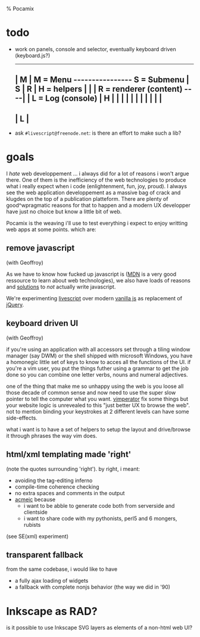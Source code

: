 % Pocamix

# todo

* work on panels, console and selector,
  eventually keyboard driven (keyboard.js?) 

    ---------------- 
    | M            |  M = Menu
    ----------------  S = Submenu
    | S | R        |  H = helpers
    |   |          |  R = renderer (content)
    ----|          |  L = Log (console)
    | H |          |
    |   |          |
    |   |          |
    |   |          |
    ---------------- 
    | L            |
    ---------------- 

* ask `#livescript@freenode.net`: is there an effort to make such a lib? 

# goals

I *hate* web developpement … i always did for a lot of reasons i won't argue
there. One of them is the inefficiency of the web technologies to produce what
i really expect when i code (enlightenment, fun, joy, proud). I always see the
web application developpement as a massive bag of crack and klugdes on the top
of a publication platteform. There are plenty of good^wpragmatic reasons for that 
to happen and a modern UX developper have just no choice but know a little bit
of web.

Pocamix is the weaving i'll use to test everything i expect to enjoy writting
web apps at some points. which are:

## remove javascript

(with Geoffroy)

As we have to know how fucked up javascript is
([MDN](https://developer.mozilla.org/fr/) is a very good ressource to learn
about web technologies), we also have loads of reasons and
[solutions](https://github.com/jashkenas/coffeescript/wiki/list-of-languages-that-compile-to-js)
to *not* actually write javascript.

We're experimenting [livescript](http://livescript.net/) over modern
[vanilla js](http://vanilla-js.com/) as replacement of
[jQuery](http://jquery.com/).

## keyboard driven UI

(with Geoffroy) 

if you're using an application with all accessors set through a tiling window
manager (say DWM) or the shell shipped with microsoft Windows, you have a
homonegic little set of keys to know to acces all the functions of the
UI. if you're a vim user, you put the things futher using a grammar to get the
job done so you can combine one letter verbs, nouns and numeral adjectives.

one of the thing that make me so unhappy using the web is you loose all those
decade of common sense and now need to use the super slow pointer to tell the
computer what you want. [vimperator](http://www.vimperator.org/vimperator) fix
some things but your website logic is unrevealed to this "just better UX to
browse the web". not to mention binding your keystrokes at 2 different levels
can have some side-effects.

what i want is to have a set of helpers to setup the layout and drive/browse it
through phrases the way vim does.

## html/xml templating made 'right'

(note the quotes surrounding 'right'). by right, i meant: 

* avoiding the tag-editing inferno
* compile-time coherence checking 
* no extra spaces and comments in the output
* [acmeic](http://acmeism.org) because
    * i want to be abble to generate code both from serverside and clientside
    * i want to share code with my pythonists, perl5 and 6 mongers, rubists 

(see SE(xml) experiment)

## transparent fallback 

from the same codebase, i would like to have

* a fully ajax loading of widgets
* a fallback with complete nonjs behavior (the way we did in '90) 

# Inkscape as RAD?

is it possible to use Inkscape SVG layers as elements of a non-html web UI? 

